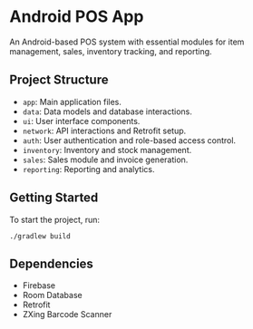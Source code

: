 # Android POS App

An Android-based POS system with essential modules for item management, sales, inventory tracking, and reporting.

## Project Structure
- `app`: Main application files.
- `data`: Data models and database interactions.
- `ui`: User interface components.
- `network`: API interactions and Retrofit setup.
- `auth`: User authentication and role-based access control.
- `inventory`: Inventory and stock management.
- `sales`: Sales module and invoice generation.
- `reporting`: Reporting and analytics.

## Getting Started
To start the project, run:
```
./gradlew build
```

## Dependencies
- Firebase
- Room Database
- Retrofit
- ZXing Barcode Scanner
